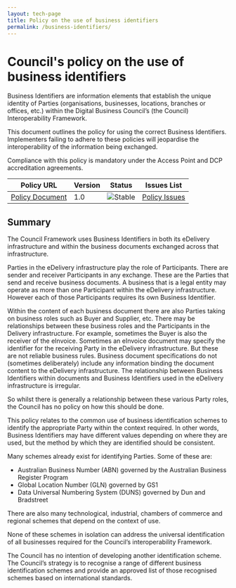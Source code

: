 ```yaml
---
layout: tech-page
title: Policy on the use of business identifiers
permalink: /business-identifiers/
---
```


# Council's policy on the use of business identifiers

Business Identifiers are information elements that establish the unique identity of Parties (organisations, businesses, locations, branches or offices, etc.) within the Digital Business Council’s (the Council) Interoperability Framework.

This document outlines the policy for using the correct Business Identifiers. Implementers failing to adhere to these policies will jeopardise the interoperability of the information being exchanged. 

Compliance with this policy is mandatory under the Access Point and DCP accreditation agreements.

| Policy URL | Version | Status | Issues List |
| ----------------- | ------  | ------ | -------- |
| [Policy Document](https://digital-capability-locator.readthedocs.org) | 1.0 | ![Stable](http://rfc.unprotocols.org/spec:2/COSS/stable.svg)  | [Policy Issues](https://github.com/Digital-Business-Council/Digital-Capability-Locator/issues)   |


## Summary
The Council Framework uses Business Identifiers in both its eDelivery infrastructure and within the business documents exchanged across that infrastructure.

Parties in the eDelivery infrastructure play the role of Participants. There are sender and receiver Participants in any exchange. These are the Parties that send and receive business documents. A business that is a legal entity may operate as more than one Participant within the eDelivery infrastructure. However each of those Participants requires its own Business Identifier.

Within the content of each business document there are also Parties taking on business roles such as Buyer and Supplier, etc. There may be relationships between these business roles and the Participants in the Delivery infrastructure. For example, sometimes the Buyer is also the receiver of the eInvoice. Sometimes an eInvoice document may specify the identifier for the receiving Party in the eDelivery infrastructure. But these are not reliable business rules. Business document specifications do not (sometimes deliberately) include any information binding the document content to the eDelivery infrastructure. The relationship between Business Identifiers within documents and Business Identifiers used in the eDelivery infrastructure is irregular.

So whilst there is generally a relationship between these various Party roles, the Council has no policy on how this should be done.

This policy relates to the common use of business identification schemes to identify the appropriate Party within the context required. In other words, Business Identifiers may have different values depending on where they are used, but the method by which they are identified should be consistent.

Many schemes already exist for identifying Parties. Some of these are:

+ Australian Business Number (ABN) governed by the Australian Business Register Program
+ Global Location Number (GLN) governed by GS1
+ Data Universal Numbering System (DUNS) governed by Dun and Bradstreet

There are also many technological, industrial, chambers of commerce and regional schemes that depend on the context of use.

None of these schemes in isolation can address the universal identification of all businesses required for the Council’s interoperability Framework.

The Council has no intention of developing another identification scheme. The Council’s strategy is to recognise a range of different business identification schemes and provide an approved list of those recognised schemes based on international standards.
